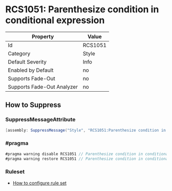 # RCS1051: Parenthesize condition in conditional expression

Property | Value
--- | --- 
Id | RCS1051
Category | Style
Default Severity | Info
Enabled by Default | no
Supports Fade-Out | no
Supports Fade-Out Analyzer | no

## How to Suppress

### SuppressMessageAttribute

```csharp
[assembly: SuppressMessage("Style", "RCS1051:Parenthesize condition in conditional expression.", Justification = "<Pending>")]
```

### \#pragma

```csharp
#pragma warning disable RCS1051 // Parenthesize condition in conditional expression.
#pragma warning restore RCS1051 // Parenthesize condition in conditional expression.
```

### Ruleset

* [How to configure rule set](../HowToConfigureAnalyzers.md)
